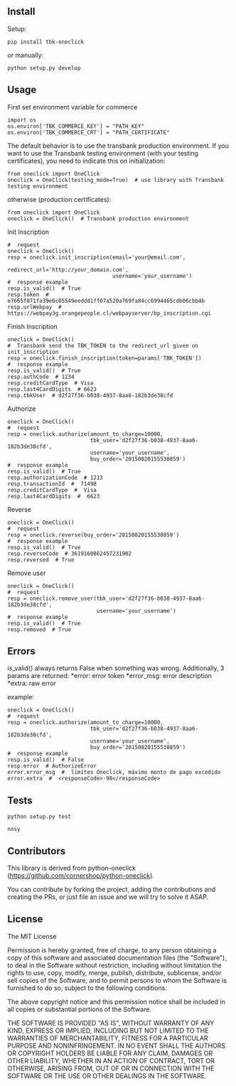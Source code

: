 
## Install

Setup:

  ```
  pip install tbk-oneclick
  ```

  or manually:

  ```
  python setup.py develop
  ```

## Usage

First set environment variable for commerce

```
import os
os.environ['TBK_COMMERCE_KEY'] = "PATH_KEY"
os.environ['TBK_COMMERCE_CRT'] = "PATH_CERTIFICATE"
```

The default behavior is to use the transbank production environment. If you want to use the Transbank testing environment (with your testing certificates), you need to indicate this on initialization:

```
from oneclick import OneClick
oneclick = OneClick(testing_mode=True)  # use library with Transbank testing environment
```

otherwise (production certificates):

```
from oneclick import OneClick
oneclick = OneClick()  # Transbank production environment
```

Init Inscription

```
#  request
oneclick = OneClick()
resp = oneclick.init_inscription(email='your@email.com', 
                                 redirect_url='http://your_domain.com',
                                 username='your_username')
#  response example
resp.is_valid()  # True
resp.token  # e7665f871fa39e6c05549eeddd1ff07a520a769fa84cc6994465cdb06cbb4b
resp.urlWebpay  # https://webpay3g.orangepeople.cl/webpayserver/bp_inscription.cgi
```
Finish Inscription

```
oneclick = OneClick()
#  Transbank send the TBK_TOKEN to the redirect_url given on init_inscription
resp = oneclick.finish_inscription(token=params['TBK_TOKEN'])
#  response example
resp.is_valid()  # True
resp.authCode  # 1234
resp.creditCardType  # Visa
resp.last4CardDigits  # 6623
resp.tbkUser  # d2f27f36-b038-4937-8aa6-182b3de38cfd
```
Authorize

```
oneclick = OneClick()
#  request
resp = oneclick.authorize(amount_to_charge=10000, 
                          tbk_user='d2f27f36-b038-4937-8aa6-182b3de38cfd',
                          username='your_username', 
                          buy_order='20150820155538859')
#  response example
resp.is_valid()  # True
resp.authorizationCode  # 1213
resp.transactionId  #  71498
resp.creditCardType  #  Visa
resp.last4CardDigits  #  6623
```
Reverse

```
oneclick = OneClick()
#  request
resp = oneclick.reverse(buy_order='20150820155538859')
#  response example
resp.is_valid()  # True
resp.reverseCode  # 3619160862457231902
resp.reversed  # True
```
Remove user

```
oneclick = OneClick()
#  request
resp = oneclick.remove_user(tbk_user='d2f27f36-b038-4937-8aa6-182b3de38cfd', 
                            username='your_username')
#  response example
resp.is_valid()  # True
resp.removed  # True
```

## Errors

is_valid() always returns False when something was wrong. Additionally, 3 params are returned: 
*error: error token
*error_msg: error description
*extra: raw error

example:

```
oneclick = OneClick()
#  request
resp = oneclick.authorize(amount_to_charge=10000, 
                          tbk_user='d2f27f36-b038-4937-8aa6-182b3de38cfd',
                          username='your_username', 
                          buy_order='20150820155538859')
#  response example
resp.is_valid()  # False
resp.error  # AuthorizeError
error.error_msg  #  limites Oneclick, máximo monto de pago excedido
error.extra  #  <responseCode>-98</responseCode>
```

## Tests

  ```
  python setup.py test
  ```

  ```
  nosy
  ```  

## Contributors
This library is derived from python-oneclick (https://github.com/cornershop/python-oneclick).

You can contribute by forking the project, adding the contributions and creating the PRs, or just file an issue and we will try to solve it ASAP.


## License

The MIT License

Permission is hereby granted, free of charge, to any person obtaining a copy
of this software and associated documentation files (the "Software"), to deal
in the Software without restriction, including without limitation the rights
to use, copy, modify, merge, publish, distribute, sublicense, and/or sell
copies of the Software, and to permit persons to whom the Software is
furnished to do so, subject to the following conditions:

The above copyright notice and this permission notice shall be included in
all copies or substantial portions of the Software.

THE SOFTWARE IS PROVIDED "AS IS", WITHOUT WARRANTY OF ANY KIND, EXPRESS OR
IMPLIED, INCLUDING BUT NOT LIMITED TO THE WARRANTIES OF MERCHANTABILITY,
FITNESS FOR A PARTICULAR PURPOSE AND NONINFRINGEMENT. IN NO EVENT SHALL THE
AUTHORS OR COPYRIGHT HOLDERS BE LIABLE FOR ANY CLAIM, DAMAGES OR OTHER
LIABILITY, WHETHER IN AN ACTION OF CONTRACT, TORT OR OTHERWISE, ARISING FROM,
OUT OF OR IN CONNECTION WITH THE SOFTWARE OR THE USE OR OTHER DEALINGS IN
THE SOFTWARE.